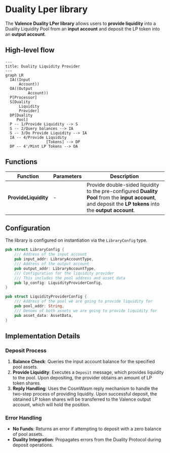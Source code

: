 # Duality Lper library

The **Valence Duality LPer library** allows users to **provide liquidity** into a Duality Liquidity Pool from an **input account** and deposit the LP token into an **output account**.

## High-level flow

```mermaid
---
title: Duality Liquidity Provider
---
graph LR
  IA((Input
      Account))
  OA((Output
          Account))
  P[Processor]
  S[Duality
      Liquidity
      Provider]
  DP[Duality
     Pool]
  P -- 1/Provide Liquidity --> S
  S -- 2/Query balances --> IA
  S -- 3/Do Provide Liquidity --> IA
  IA -- 4/Provide Liquidity
                  [Tokens] --> DP
  DP -- 4'/Mint LP Tokens --> OA

```
## Functions

| Function    | Parameters | Description |
|-------------|------------|-------------|
| **ProvideLiquidity** | -          | Provide double-sided liquidity to the pre-configured **Duality Pool** from the **input account**, and deposit the **LP tokens** into the **output account**. |

## Configuration

The library is configured on instantiation via the `LibraryConfig` type.

```rust
pub struct LibraryConfig {
    /// Address of the input account 
    pub input_addr: LibraryAccountType,
    /// Address of the output account 
    pub output_addr: LibraryAccountType,
    /// Configuration for the liquidity provider
    /// This includes the pool address and asset data
    pub lp_config: LiquidityProviderConfig,
}

pub struct LiquidityProviderConfig {
    /// Address of the pool we are going to provide liquidity for
    pub pool_addr: String,
    /// Denoms of both assets we are going to provide liquidity for
    pub asset_data: AssetData,
}
```

## Implementation Details

### Deposit Process

1. **Balance Check**: Queries the input account balance for the specified pool assets.
2. **Provide Liquidity**: Executes a `Deposit` message, which provides liquidity to the pool. Upon depositing, the provider obtains an amount of LP token shares.
3. **Reply Handling**: Uses the CosmWasm reply mechanism to handle the two-step process of providing liquidity. Upon successful deposit, the obtained LP token shares will be transferred to the Valence output account, which will hold the position.

### Error Handling

- **No Funds**: Returns an error if attempting to deposit with a zero balance of pool assets.
- **Duality Integration**: Propagates errors from the Duality Protocol during deposit operations.

